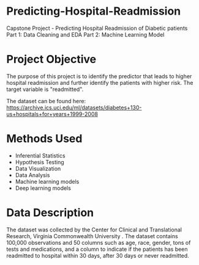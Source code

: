 # Predicting-Hospital-Readmission
Capstone Project - Predicting Hospital Readmission of Diabetic patients
Part 1: Data Cleaning and EDA
Part 2: Machine Learning Model

# Project Objective
The purpose of this project is to identify the predictor that leads to higher hospital readmission and further identify the patients with higher risk. The target variable is "readmitted".

The dataset can be found here: https://archive.ics.uci.edu/ml/datasets/diabetes+130-us+hospitals+for+years+1999-2008

# Methods Used
* Inferential Statistics
* Hypothesis Testing
* Data Visualization
* Data Analysis
* Machine learning models
* Deep learning models

# Data Description
The dataset was collected by the Center for Clinical and Translational Research, Virginia Commonwealth University .
The dataset contains 100,000 observations and 50 columns such as age, race, gender, tons of tests and medications, and a column to indicate if the patients has been readmitted to hospital within 30 days, after 30 days or never readmitted.
